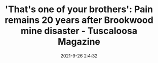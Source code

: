 ---
"title": "'That's one of your brothers': Pain remains 20 years after Brookwood mine disaster - Tuscaloosa Magazine"
"date": "2021-9-26 2:4:32"
"feed_name": "GOOGLENEWSMINING"
"feed_website": "https://news.google.com/search?q=mining%2Bincident&hl=en-US&gl=US&ceid=US:en"
"feed_rss": "https://news.google.com/rss/search?q=mining%2Bincident&hl=en-US&gl=US&ceid=US:en"
"link": "https://www.tuscaloosanews.com/story/news/2021/09/26/remembering-victims-jim-walter-resources-mine-no-5-disaster/5837794001/"
"file": "_posts/2021-1-1-89d3faf4babaa4c1134c0b88630e9ca931491d45.md"
"accident": "0"
"drilling": "0"
"dead": "0"
"injured": "0"
"where": "unknown site"
"place": "unknown place"
---